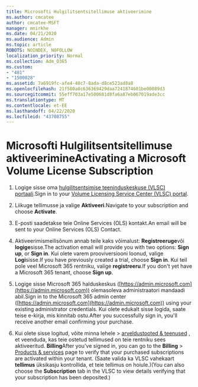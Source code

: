 ```yaml
---
title: Microsofti Hulgilitsentsitellimuse aktiveerimine
ms.author: cmcatee
author: cmcatee-MSFT
manager: mnirkhe
ms.date: 04/21/2020
ms.audience: Admin
ms.topic: article
ROBOTS: NOINDEX, NOFOLLOW
localization_priority: Normal
ms.collection: Adm_O365
ms.custom:
- "481"
- "1500028"
ms.assetid: 7a6919fc-afe4-40c7-8ada-d8ce523ad8a8
ms.openlocfilehash: 21f580a8c636369429daa7241874601be00089d3
ms.sourcegitcommit: 55eff703a17e500681d8fa6a87eb067019ade3cc
ms.translationtype: MT
ms.contentlocale: et-EE
ms.lasthandoff: 04/22/2020
ms.locfileid: "43708755"
---
```

# <a name="activating-a-microsoft-volume-license-subscription"></a><span data-ttu-id="82fb1-102">Microsofti Hulgilitsentsitellimuse aktiveerimine</span><span class="sxs-lookup"><span data-stu-id="82fb1-102">Activating a Microsoft Volume License Subscription</span></span>

1. <span data-ttu-id="82fb1-103">Logige sisse oma [hulgilitsentsimise teeninduskeskuse (VLSC) portaali](https://go.microsoft.com/fwlink/p/?LinkId=329762).</span><span class="sxs-lookup"><span data-stu-id="82fb1-103">Sign in to your [Volume Licensing Service Center (VLSC) portal](https://go.microsoft.com/fwlink/p/?LinkId=329762).</span></span>

2. <span data-ttu-id="82fb1-104">Liikuge tellimusse ja valige **Aktiveeri**.</span><span class="sxs-lookup"><span data-stu-id="82fb1-104">Navigate to your subscription and choose **Activate**.</span></span>

3. <span data-ttu-id="82fb1-105">E-posti saadetakse teie Online Services (OLS) kontakt.</span><span class="sxs-lookup"><span data-stu-id="82fb1-105">An email will be sent to your Online Services (OLS) Contact.</span></span>

4. <span data-ttu-id="82fb1-106">Aktiveerimismeilisõnum annab teile kaks võimalust: **Registreeruge**või **logige**sisse.</span><span class="sxs-lookup"><span data-stu-id="82fb1-106">The activation email will provide you with two options: **Sign up**, or **Sign in**.</span></span> <span data-ttu-id="82fb1-107">Kui olete varem prooviversiooni loonud, valige **Logi**sisse.</span><span class="sxs-lookup"><span data-stu-id="82fb1-107">If you have previously created a trial, choose **Sign in**.</span></span> <span data-ttu-id="82fb1-108">Kui teil pole veel Microsoft 365 rentniku, valige **registreeru**.</span><span class="sxs-lookup"><span data-stu-id="82fb1-108">If you don't yet have a Microsoft 365 tenant, choose **Sign up**.</span></span>

5. <span data-ttu-id="82fb1-109">Logige sisse Microsoft 365 halduskeskus ([https://admin.microsoft.com](https://admin.microsoft.com)) olemasoleva administraatori mandaadi abil.</span><span class="sxs-lookup"><span data-stu-id="82fb1-109">Sign in to the Microsoft 365 admin center ([https://admin.microsoft.com](https://admin.microsoft.com)) using your existing administrator credentials.</span></span> <span data-ttu-id="82fb1-110">Kui olete edukalt sisse logida, saate teise e-kirja, mis kinnitab ostu.</span><span class="sxs-lookup"><span data-stu-id="82fb1-110">After you successfully sign in, you'll receive another email confirming your purchase.</span></span>

6. <span data-ttu-id="82fb1-111">Kui olete sisse logitud, võite minna lehele \> [arveldustooted & teenused](https://go.microsoft.com/fwlink/p/?linkid=842054) , et veenduda, kas teie ostetud tellimused on teie rentniku sees aktiveeritud. **Billing**</span><span class="sxs-lookup"><span data-stu-id="82fb1-111">After you've signed in, you can go to the **Billing** \> [Products & services](https://go.microsoft.com/fwlink/p/?linkid=842054) page to verify that your purchased subscriptions are activated within your tenant.</span></span> <span data-ttu-id="82fb1-112">(Saate valida ka VLSC vahekaart **tellimus** üksikasju kontrollida, et teie tellimus on hoiule.)</span><span class="sxs-lookup"><span data-stu-id="82fb1-112">(You can also choose the **Subscription** tab in the VLSC to view details verifying that your subscription has been deposited.)</span></span>